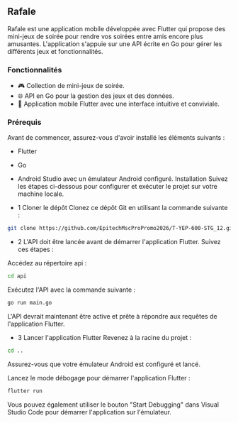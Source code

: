 ## Rafale
Rafale est une application mobile développée avec Flutter qui propose des mini-jeux de soirée pour rendre vos soirées entre amis encore plus amusantes. L'application s'appuie sur une API écrite en Go pour gérer les différents jeux et fonctionnalités.

### Fonctionnalités
- 🎮 Collection de mini-jeux de soirée.
- 🌐 API en Go pour la gestion des jeux et des données.
- 📱 Application mobile Flutter avec une interface intuitive et conviviale.
### Prérequis
Avant de commencer, assurez-vous d'avoir installé les éléments suivants :

- Flutter
- Go
- Android Studio avec un émulateur Android configuré.
Installation
Suivez les étapes ci-dessous pour configurer et exécuter le projet sur votre machine locale.

- 1 Cloner le dépôt
Clonez ce dépôt Git en utilisant la commande suivante :

```bash
git clone https://github.com/EpitechMscProPromo2026/T-YEP-600-STG_12.git
```
- 2 L'API doit être lancée avant de démarrer l'application Flutter. Suivez ces étapes :

Accédez au répertoire api :

```bash
cd api
```
Exécutez l'API avec la commande suivante :

```bash
go run main.go
```
L'API devrait maintenant être active et prête à répondre aux requêtes de l'application Flutter.

- 3 Lancer l'application Flutter
Revenez à la racine du projet :

```bash
cd ..
```

Assurez-vous que votre émulateur Android est configuré et lancé.

Lancez le mode débogage pour démarrer l'application Flutter :

```bash
flutter run
```
Vous pouvez également utiliser le bouton "Start Debugging" dans Visual Studio Code pour démarrer l'application sur l'émulateur.
